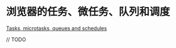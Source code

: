 <!--
 * @Author: 陈方旭
 * @Date: 2020-08-12 18:35:20
 * @LastEditTime: 2020-10-10 10:36:15
 * @LastEditors: Please set LastEditors
 * @Description: 浏览器的任务、微任务、队列和调度（待翻译）
 * @FilePath: /front/article/translate/tasks-microtasks-quwuws-schedules.md
-->

# 浏览器的任务、微任务、队列和调度

[Tasks, microtasks, queues and schedules](https://jakearchibald.com/2015/tasks-microtasks-queues-and-schedules/)

// TODO
